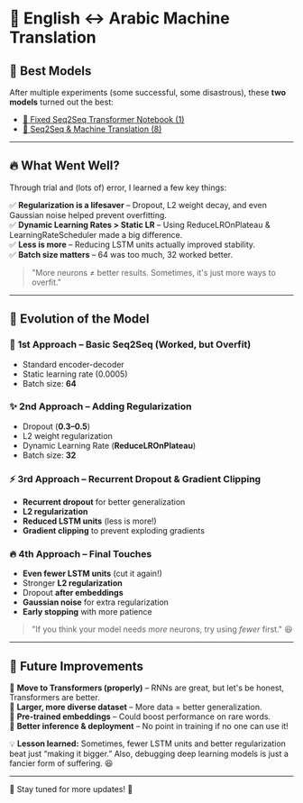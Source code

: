 # 🚀 English ↔ Arabic Machine Translation  

## 📌 Best Models  
After multiple experiments (some successful, some disastrous), these **two models** turned out the best:  

- [📜 Fixed Seq2Seq Transformer Notebook (1)](Fixed_Seq2Seq_Transformer_Notebook(1).ipynb)  
- [📜 Seq2Seq & Machine Translation (8)](Seq2Seq&Machine_Translation(8).ipynb)  

---

## 🔥 What Went Well?  
Through trial and (lots of) error, I learned a few key things:  

✅ **Regularization is a lifesaver** – Dropout, L2 weight decay, and even Gaussian noise helped prevent overfitting.  
✅ **Dynamic Learning Rates > Static LR** – Using ReduceLROnPlateau & LearningRateScheduler made a big difference.  
✅ **Less is more** – Reducing LSTM units actually improved stability.  
✅ **Batch size matters** – 64 was too much, 32 worked better.  

> "More neurons ≠ better results. Sometimes, it's just more ways to overfit."  

---

## 🔄 Evolution of the Model  

### 🏁 **1st Approach – Basic Seq2Seq (Worked, but Overfit)**  
- Standard encoder-decoder  
- Static learning rate (0.0005)  
- Batch size: **64**  

### ✨ **2nd Approach – Adding Regularization**  
- Dropout (**0.3–0.5**)  
- L2 weight regularization  
- Dynamic Learning Rate (**ReduceLROnPlateau**)  
- Batch size: **32**  

### ⚡ **3rd Approach – Recurrent Dropout & Gradient Clipping**  
- **Recurrent dropout** for better generalization  
- **L2 regularization**  
- **Reduced LSTM units** (less is more!)  
- **Gradient clipping** to prevent exploding gradients  

### 🔥 **4th Approach – Final Touches**  
- **Even fewer LSTM units** (cut it again!)  
- Stronger **L2 regularization**  
- Dropout **after embeddings**  
- **Gaussian noise** for extra regularization  
- **Early stopping** with more patience  

> "If you think your model needs *more* neurons, try using *fewer* first." 😆  

---

## 🚀 Future Improvements  

📌 **Move to Transformers (properly)** – RNNs are great, but let's be honest, Transformers are better.  
📌 **Larger, more diverse dataset** – More data = better generalization.  
📌 **Pre-trained embeddings** – Could boost performance on rare words.  
📌 **Better inference & deployment** – No point in training if no one can use it!  

💡 **Lesson learned:** Sometimes, fewer LSTM units and better regularization beat just “making it bigger.” Also, debugging deep learning models is just a fancier form of suffering. 😆  

---

👀 Stay tuned for more updates! 🚀
